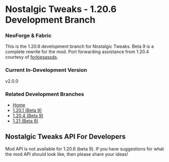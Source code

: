 # Nostalgic Tweaks - 1.20.6 Development Branch

### NeoForge & Fabric

This is the 1.20.6 development branch for Nostalgic Tweaks. Beta 9 is a complete rewrite for the mod. Port forwarding
assistance from 1.20.4 courtesy of [forkiesassds](https://github.com/forkiesassds/Nostalgic-Tweaks/tree/1.20.6).

### Current In-Development Version

v2.0.0

### Related Development Branches

- [Home](https://github.com/Adrenix/Nostalgic-Tweaks)
- [1.20.1 (Beta 9)](https://github.com/Adrenix/Nostalgic-Tweaks/tree/1.20.1)
- [1.20.4 (Beta 9)](https://github.com/Adrenix/Nostalgic-Tweaks/tree/1.20.4)
- [1.21 (Beta 9)](https://github.com/Adrenix/Nostalgic-Tweaks/tree/1.21)

## Nostalgic Tweaks API For Developers

Mod API is not available for 1.20.6 (beta 9). If you have suggestions for what the mod API should look like, then please
share your ideas!

